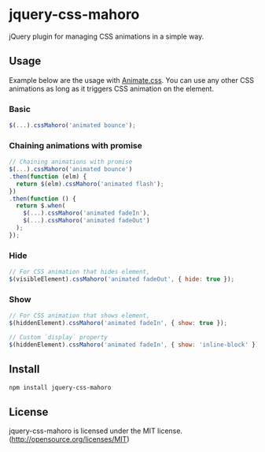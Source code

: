 # jquery-css-mahoro

jQuery plugin for managing CSS animations in a simple way.

## Usage

Example below are the usage with [Animate.css](https://github.com/daneden/animate.css/). You can use any other CSS animations as long as it triggers CSS animation on the element.

### Basic

```js
$(...).cssMahoro('animated bounce');
```

### Chaining animations with promise

```js
// Chaining animations with promise
$(...).cssMahoro('animated bounce')
.then(function (elm) {
  return $(elm).cssMahoro('animated flash');
})
.then(function () {
  return $.when(
    $(...).cssMahoro('animated fadeIn'),
    $(...).cssMahoro('animated fadeOut')
  );
});
```

### Hide

```js
// For CSS animation that hides element,
$(visibleElement).cssMahoro('animated fadeOut', { hide: true });
```

### Show

```js
// For CSS animation that shows element,
$(hiddenElement).cssMahoro('animated fadeIn', { show: true });

// Custom `display` property
$(hiddenElement).cssMahoro('animated fadeIn', { show: 'inline-block' })
```

## Install

```sh
npm install jquery-css-mahoro
```

## License

jquery-css-mahoro is licensed under the MIT license. (http://opensource.org/licenses/MIT)

